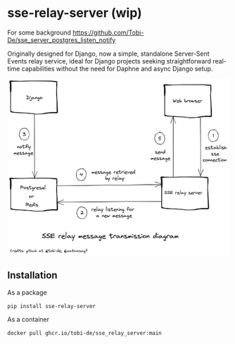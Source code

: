 # sse-relay-server (wip)

For some background https://github.com/Tobi-De/sse_server_postgres_listen_notify

Originally designed for Django, now a simple, standalone Server-Sent Events relay service, ideal for Django projects seeking straightforward real-time capabilities without the need for Daphne and async Django setup.

![SSE relay message transmission diagram](sse_relay_server.png)

## Installation

As a package
```sh
pip install sse-relay-server
```
As a container
```sh
docker pull ghcr.io/tobi-de/sse_relay_server:main
```
